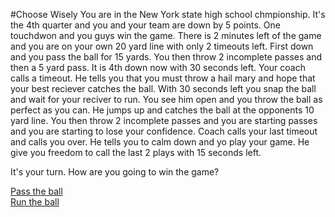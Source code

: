 #Choose Wisely 
You are in the New York state high school chmpionship. It's the 4th quarter and you and your team are down by 5 points. One touchdwon and you guys win the game. There is 2 minutes left of the game and you are on your own 20 yard line with only 2 timeouts left. First down and you pass the ball for 15 yards. You then throw 2 incomplete passes and then a 5 yard pass. It is 4th down now with 30 seconds left. Your coach calls a timeout. He tells you that you must throw a hail mary and hope that your best reciever catches the ball. With 30 seconds left you snap the ball and wait for your reciver to run. You see him open and you throw the ball as perfect as you can. He jumps up and catches the ball at the opponents 10 yard line. You then throw 2 incomplete passes and you are starting passes and you are starting to lose your confidence. Coach calls your last timeout and calls you over. He tells you to calm down and yo play your game. He give you freedom to call the last 2 plays with 15 seconds left. 

It's your turn. How are you going to win the game?

[Pass the ball](situations/pass.md)  
[Run the ball](situations/run.md)